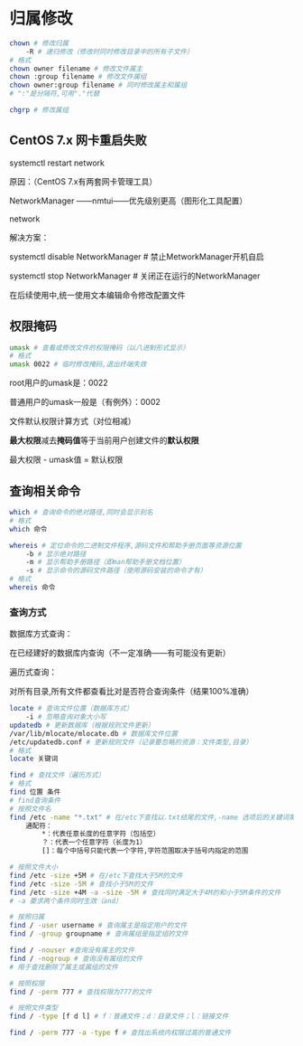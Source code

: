 # 归属修改

```bash
chown # 修改归属
    -R # 递归修改（修改时同时修改目录中的所有子文件）
# 格式
chown owner filename # 修改文件属主
chown :group filename # 修改文件属组
chown owner:group filename # 同时修改属主和属组
# ":"是分隔符,可用"."代替

chgrp # 修改属组
```

## CentOS 7.x 网卡重启失败

systemctl restart network

原因：（CentOS 7.x有两套网卡管理工具）

NetworkManager ——nmtui——优先级别更高（图形化工具配置）

network

解决方案：

systemctl disable NetworkManager # 禁止MetworkManager开机自启

systemctl stop NetworkManager # 关闭正在运行的NetworkManager

在后续使用中,统一使用文本编辑命令修改配置文件

## 权限掩码

```bash
umask # 查看或修改文件的权限掩码（以八进制形式显示）
# 格式
umask 0022 # 临时修改掩码,退出终端失效
```

root用户的umask是：0022

普通用户的umask一般是（有例外）：0002

文件默认权限计算方式（对位相减）

**最大权限**减去**掩码值**等于当前用户创建文件的**默认权限**

最大权限 - umask值 = 默认权限

## 查询相关命令

```bash
which # 查询命令的绝对路径,同时会显示别名
# 格式
which 命令

whereis # 定位命令的二进制文件程序,源码文件和帮助手册页面等资源位置
    -b # 显示绝对路径
    -m # 显示帮助手册路径（即man帮助手册文档位置）
    -s # 显示命令的源码文件路径（使用源码安装的命令才有）
# 格式
whereis 命令
```

### 查询方式

数据库方式查询：

​在已经建好的数据库内查询（不一定准确——有可能没有更新）

遍历式查询：

​对所有目录,所有文件都查看比对是否符合查询条件（结果100%准确）

```bash
locate # 查询文件位置（数据库方式）
    -i # 忽略查询对象大小写
updatedb # 更新数据库（根据规则文件更新）
/var/lib/mlocate/mlocate.db # 数据库文件位置
/etc/updatedb.conf # 更新规则文件（记录要忽略的资源：文件类型,目录）
# 格式
locate 关键词

find # 查找文件（遍历方式）
# 格式
find 位置 条件
# find查询条件
# 按照文件名
find /etc -name "*.txt" # 在/etc下查找以.txt结尾的文件,-name 选项后的关键词需要使用双引号
    通配符：
        *：代表任意长度的任意字符（包括空）
        ？：代表一个任意字符（长度为1）
        []：每个中括号只能代表一个字符,字符范围取决于括号内指定的范围

# 按照文件大小
find /etc -size +5M # 在/etc下查找大于5M的文件
find /etc -size -5M # 查找小于5M的文件
find /etc -size +4M -a -size -5M # 查找同时满足大于4M的和小于5M条件的文件
# -a 要求两个条件同时生效（and）

# 按照归属
find / -user username # 查询属主是指定用户的文件
find / -group groupname # 查询属组是指定组的文件

find / -nouser #查询没有属主的文件
find / -nogroup # 查询没有属组的文件
# 用于查找删除了属主或属组的文件

# 按照权限
find / -perm 777 # 查找权限为777的文件

# 按照文件类型
find / -type [f d l] # f：普通文件；d：目录文件；l：链接文件

find / -perm 777 -a -type f # 查找出系统内权限过高的普通文件
```
